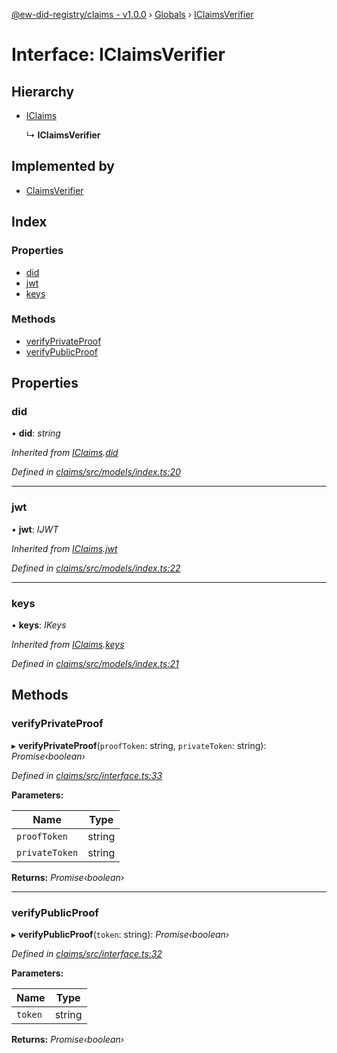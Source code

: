 [@ew-did-registry/claims - v1.0.0](../README.md) › [Globals](../globals.md) › [IClaimsVerifier](iclaimsverifier.md)

# Interface: IClaimsVerifier

## Hierarchy

* [IClaims](iclaims.md)

  ↳ **IClaimsVerifier**

## Implemented by

* [ClaimsVerifier](../classes/claimsverifier.md)

## Index

### Properties

* [did](iclaimsverifier.md#did)
* [jwt](iclaimsverifier.md#jwt)
* [keys](iclaimsverifier.md#keys)

### Methods

* [verifyPrivateProof](iclaimsverifier.md#verifyprivateproof)
* [verifyPublicProof](iclaimsverifier.md#verifypublicproof)

## Properties

###  did

• **did**: *string*

*Inherited from [IClaims](iclaims.md).[did](iclaims.md#did)*

*Defined in [claims/src/models/index.ts:20](https://github.com/energywebfoundation/ew-did-registry/blob/bf1f4a6/packages/claims/src/models/index.ts#L20)*

___

###  jwt

• **jwt**: *IJWT*

*Inherited from [IClaims](iclaims.md).[jwt](iclaims.md#jwt)*

*Defined in [claims/src/models/index.ts:22](https://github.com/energywebfoundation/ew-did-registry/blob/bf1f4a6/packages/claims/src/models/index.ts#L22)*

___

###  keys

• **keys**: *IKeys*

*Inherited from [IClaims](iclaims.md).[keys](iclaims.md#keys)*

*Defined in [claims/src/models/index.ts:21](https://github.com/energywebfoundation/ew-did-registry/blob/bf1f4a6/packages/claims/src/models/index.ts#L21)*

## Methods

###  verifyPrivateProof

▸ **verifyPrivateProof**(`proofToken`: string, `privateToken`: string): *Promise‹boolean›*

*Defined in [claims/src/interface.ts:33](https://github.com/energywebfoundation/ew-did-registry/blob/bf1f4a6/packages/claims/src/interface.ts#L33)*

**Parameters:**

Name | Type |
------ | ------ |
`proofToken` | string |
`privateToken` | string |

**Returns:** *Promise‹boolean›*

___

###  verifyPublicProof

▸ **verifyPublicProof**(`token`: string): *Promise‹boolean›*

*Defined in [claims/src/interface.ts:32](https://github.com/energywebfoundation/ew-did-registry/blob/bf1f4a6/packages/claims/src/interface.ts#L32)*

**Parameters:**

Name | Type |
------ | ------ |
`token` | string |

**Returns:** *Promise‹boolean›*
